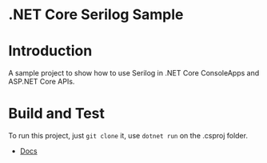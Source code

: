 # .NET Core Serilog Sample
# Introduction 
A sample project to show how to use Serilog in .NET Core ConsoleApps and ASP.NET Core APIs.
# Build and Test
To run this project, just `git clone` it, use `dotnet run` on the .csproj folder.

- [Docs](https://github.com/serilog/serilog-aspnetcore)